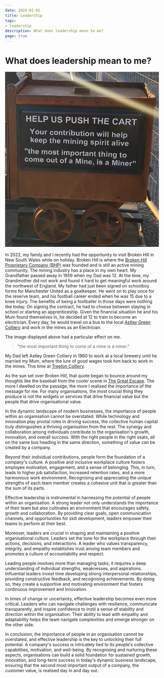 ```yaml
---
date: 2024-01-01
title: Leadership
tags:
- leadership
description: What does leadership mean to me?
page: true
---
```


# What does leadership mean to me?

![Line of Lode Donation Bin](/blog/images/miner.jpg)

In 2022, my family and I recently had the opportunity to visit Broken Hill in New South Wales while on holiday. Broken Hill is where the [Broken Hill Proprietary Company (BHP)](https://en.wikipedia.org/wiki/Broken_Hill) was founded and is still an active mining community. The mining industry has a place in my own heart. My Grandfather passed away in 1959 when my Dad was 12. At the time, my Grandmother did not work and found it hard to get meaningful work around the northwest of England. My father had just been signed on schoolboy forms for Manchester United as a goalkeeper. He went on to play once for the reserve team, and his football career ended when he was 15 due to a knee injury. The benefits of being a footballer in those days were nothing like today. On signing the contract, he had to choose between staying in school or starting an apprenticeship. Given the financial situation he and his Mum found themselves in, he decided at 12 to train to become an electrician. Every day, he would travel on a bus to the local [Astley Green Colliery](https://www.nmrs.org.uk/mines-map/coal-mining-in-the-british-isles/lancashire-coalfield/bolton-bury-coalfield/astley-green-colliery-1908-1970/) and work in the mines as an Electrician. 

The image displayed above had a particular effect on me.

> "the most important thing to come of a mine is a miner."

My Dad left Astley Green Colliery in 1960 to work at a local brewery until he married my Mum, where the lure of good wages took him back to work in the mines. This time at [Treeton Colliery](https://www.nmrs.org.uk/mines-map/coal-mining-in-the-british-isles/yorkshire-coalfield/sheffield/treeton/).

As the sun set over Broken Hill, that quote began to bounce around my thoughts like the baseball from the cooler scene in [The Great Escape](https://www.youtube.com/watch?v=RZa79QGDeo8). The more I dwelled on the passage, the more I realised the importance of the message for me. For many organisations, the most crucial thing they produce is not the widgets or services that drive financial value but the people that drive organisational value.

In the dynamic landscape of modern businesses, the importance of people within an organisation cannot be overstated. While technology and innovation play pivotal roles in driving success, the collective human capital truly distinguishes a thriving organisation from the rest. The synergy and collaboration among individuals contribute to the organisation's growth, innovation, and overall success. With the right people in the right seats, all on the same bus heading in the same direction, something of value can be created by a company. 

Beyond their individual contributions, people form the foundation of a company's culture. A positive and inclusive workplace culture fosters employee motivation, engagement, and a sense of belonging. This, in turn, leads to higher job satisfaction, increased retention rates, and a more harmonious work environment. Recognising and appreciating the unique strengths of each team member creates a cohesive unit that is greater than the sum of its parts.

Effective leadership is instrumental in harnessing the potential of people within an organisation. A strong leader not only understands the importance of their team but also cultivates an environment that encourages safety, growth and collaboration. By providing clear goals, open communication channels, and opportunities for skill development, leaders empower their teams to perform at their best.

Moreover, leaders are crucial in shaping and maintaining a positive organisational culture. Leaders set the tone for the workplace through their actions, decisions, and interactions. A leader who values transparency, integrity, and empathy establishes trust among team members and promotes a culture of accountability and respect.

Leading people involves more than managing tasks; it requires a deep understanding of individual strengths, weaknesses, and aspirations. Influential leaders invest time developing strong interpersonal relationships, providing constructive feedback, and recognising achievements. By doing so, they create a supportive and motivating environment that fosters continuous improvement and innovation.

In times of change or uncertainty, effective leadership becomes even more critical. Leaders who can navigate challenges with resilience, communicate transparently, and inspire confidence to instil a sense of stability and direction within the organisation. Their ability to lead with empathy and adaptability helps the team navigate complexities and emerge stronger on the other side.

In conclusion, the importance of people in an organisation cannot be overstated, and effective leadership is the key to unlocking their full potential. A company's success is intricately tied to its people's collective capabilities, motivation, and well-being. By recognising and nurturing these aspects, organisations can build a solid foundation for sustained growth, innovation, and long-term success in today's dynamic business landscape, ensuring that the second most important output of a company, the customer value, is realised day in and day out.